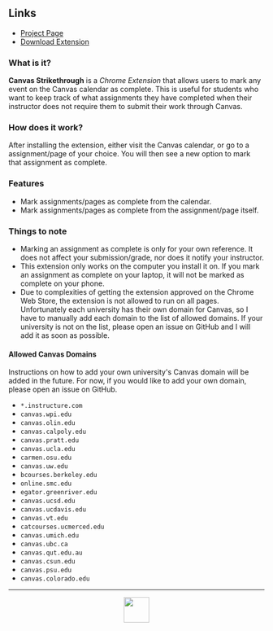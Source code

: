 ## Links
- [Project Page](https://daniel.stoiber.network/project/canvas-strikethrough)
- [Download Extension](https://chrome.google.com/webstore/detail/canvas-strikethrough/cnohgbfhedbjkglpkfbjhiikjemcjhng)

### What is it?
__Canvas Strikethrough__ is a *Chrome Extension* that allows users to mark any event on the Canvas calendar as complete. This is useful for students who want to keep track of what assignments they have completed when their instructor does not require them to submit their work through Canvas.

### How does it work?
After installing the extension, either visit the Canvas calendar, or go to a assignment/page of your choice. You will then see a new option to mark that assignment as complete.

### Features
- Mark assignments/pages as complete from the calendar.
- Mark assignments/pages as complete from the assignment/page itself.

### Things to note
- Marking an assignment as complete is only for your own reference. It does not affect your submission/grade, nor does it notify your instructor.
- This extension only works on the computer you install it on. If you mark an assignment as complete on your laptop, it will not be marked as complete on your phone.
- Due to complexities of getting the extension approved on the Chrome Web Store, the extension is not allowed to run on all pages. Unfortunately each university has their own domain for Canvas, so I have to manually add each domain to the list of allowed domains. If your university is not on the list, please open an issue on GitHub and I will add it as soon as possible.

#### Allowed Canvas Domains
Instructions on how to add your own university's Canvas domain will be added in the future. For now, if you would like to add your own domain, please open an issue on GitHub.
- `*.instructure.com`
- `canvas.wpi.edu`
- `canvas.olin.edu`
- `canvas.calpoly.edu`
- `canvas.pratt.edu`
- `canvas.ucla.edu`
- `carmen.osu.edu`
- `canvas.uw.edu`
- `bcourses.berkeley.edu`
- `online.smc.edu`
- `egator.greenriver.edu`
- `canvas.ucsd.edu`
- `canvas.ucdavis.edu`
- `canvas.vt.edu`
- `catcourses.ucmerced.edu`
- `canvas.umich.edu`
- `canvas.ubc.ca`
- `canvas.qut.edu.au`
- `canvas.csun.edu`
- `canvas.psu.edu`
- `canvas.colorado.edu`

---
[<img src="https://da-stoi.github.io/portfolio-assets/assets/chromeWebStore/availableDark.png" style="display: block; margin-left: auto; margin-right: auto;" height="50"/>](https://chrome.google.com/webstore/detail/canvas-strikethrough/cnohgbfhedbjkglpkfbjhiikjemcjhng)
